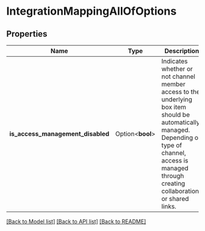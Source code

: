 # IntegrationMappingAllOfOptions

## Properties

Name | Type | Description | Notes
------------ | ------------- | ------------- | -------------
**is_access_management_disabled** | Option<**bool**> | Indicates whether or not channel member access to the underlying box item should be automatically managed. Depending on type of channel, access is managed through creating collaborations or shared links. | [optional]

[[Back to Model list]](../README.md#documentation-for-models) [[Back to API list]](../README.md#documentation-for-api-endpoints) [[Back to README]](../README.md)



